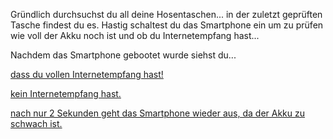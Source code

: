 Gründlich durchsuchst du all deine Hosentaschen...
in der zuletzt geprüften Tasche findest du es. Hastig schaltest du das Smartphone ein um zu prüfen wie voll der Akku noch ist und ob du Internetempfang hast...

Nachdem das Smartphone gebootet wurde siehst du...

[dass du vollen Internetempfang hast!](Internet/Internet.md)

[kein Internetempfang hast.](Internet/keinInternet.md)

[nach nur 2 Sekunden geht das Smartphone wieder aus, da der Akku zu schwach ist.](Internet/keinAkku.md)